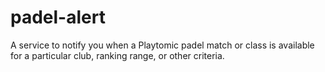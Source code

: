 # padel-alert
A service to notify you when a Playtomic padel match or class is available for a particular club, ranking range, or other criteria.
